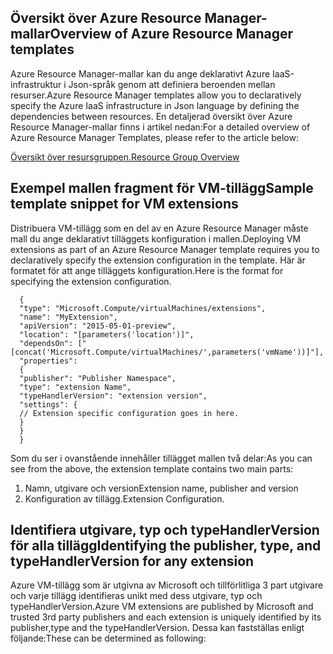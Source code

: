 ## <a name="overview-of-azure-resource-manager-templates"></a><span data-ttu-id="891df-101">Översikt över Azure Resource Manager-mallar</span><span class="sxs-lookup"><span data-stu-id="891df-101">Overview of Azure Resource Manager templates</span></span>
<span data-ttu-id="891df-102">Azure Resource Manager-mallar kan du ange deklarativt Azure IaaS-infrastruktur i Json-språk genom att definiera beroenden mellan resurser.</span><span class="sxs-lookup"><span data-stu-id="891df-102">Azure Resource Manager templates allow you to declaratively specify the Azure IaaS infrastructure in Json language by defining the dependencies between resources.</span></span> <span data-ttu-id="891df-103">En detaljerad översikt över Azure Resource Manager-mallar finns i artikel nedan:</span><span class="sxs-lookup"><span data-stu-id="891df-103">For a detailed overview of Azure Resource Manager Templates, please refer to the article below:</span></span>

[<span data-ttu-id="891df-104">Översikt över resursgruppen.</span><span class="sxs-lookup"><span data-stu-id="891df-104">Resource Group Overview</span></span>](../articles/azure-resource-manager/resource-group-overview.md)

## <a name="sample-template-snippet-for-vm-extensions"></a><span data-ttu-id="891df-105">Exempel mallen fragment för VM-tillägg</span><span class="sxs-lookup"><span data-stu-id="891df-105">Sample template snippet for VM extensions</span></span>
<span data-ttu-id="891df-106">Distribuera VM-tillägg som en del av en Azure Resource Manager måste mall du ange deklarativt tilläggets konfiguration i mallen.</span><span class="sxs-lookup"><span data-stu-id="891df-106">Deploying VM extensions as part of an Azure Resource Manager template requires you to declaratively specify the extension configuration in the template.</span></span>
<span data-ttu-id="891df-107">Här är formatet för att ange tilläggets konfiguration.</span><span class="sxs-lookup"><span data-stu-id="891df-107">Here is the format for specifying the extension configuration.</span></span>

      {
      "type": "Microsoft.Compute/virtualMachines/extensions",
      "name": "MyExtension",
      "apiVersion": "2015-05-01-preview",
      "location": "[parameters('location')]",
      "dependsOn": ["[concat('Microsoft.Compute/virtualMachines/',parameters('vmName'))]"],
      "properties":
      {
      "publisher": "Publisher Namespace",
      "type": "extension Name",
      "typeHandlerVersion": "extension version",
      "settings": {
      // Extension specific configuration goes in here.
      }
      }
      }

<span data-ttu-id="891df-108">Som du ser i ovanstående innehåller tillägget mallen två delar:</span><span class="sxs-lookup"><span data-stu-id="891df-108">As you can see from the above, the extension template contains two main parts:</span></span>

1. <span data-ttu-id="891df-109">Namn, utgivare och version</span><span class="sxs-lookup"><span data-stu-id="891df-109">Extension name, publisher and version</span></span>
2. <span data-ttu-id="891df-110">Konfiguration av tillägg.</span><span class="sxs-lookup"><span data-stu-id="891df-110">Extension Configuration.</span></span>

## <a name="identifying-the-publisher-type-and-typehandlerversion-for-any-extension"></a><span data-ttu-id="891df-111">Identifiera utgivare, typ och typeHandlerVersion för alla tillägg</span><span class="sxs-lookup"><span data-stu-id="891df-111">Identifying the publisher, type, and typeHandlerVersion for any extension</span></span>
<span data-ttu-id="891df-112">Azure VM-tillägg som är utgivna av Microsoft och tillförlitliga 3 part utgivare och varje tillägg identifieras unikt med dess utgivare, typ och typeHandlerVersion.</span><span class="sxs-lookup"><span data-stu-id="891df-112">Azure VM extensions are published by Microsoft and trusted 3rd party publishers and each extension is uniquely identified by its publisher,type and the typeHandlerVersion.</span></span> <span data-ttu-id="891df-113">Dessa kan fastställas enligt följande:</span><span class="sxs-lookup"><span data-stu-id="891df-113">These can be determined as following:</span></span>  

